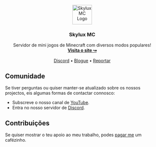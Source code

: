 <p align="center">
  <img src="https://skyluxmc.vercel.app/img/skyluxmc.png" width="64" alt="Skylux MC Logo">
</p>

<h3 align="center">Skylux MC</h3>

<p align="center">
  Servidor de mini jogos de Minecraft com diversos modos populares!
  <br>
  <a href="https://skyluxmc.vercel.app"><strong>Visita o site ↝</strong></a>
  <br>
  <br>
  <a href="https://discord.gg/t4dK4nH78z">Discord</a>
  •
  <a href="https://skyluxmc.vercel.app/blog">Blogue</a>
  •
  <a href="https://github.com/skylux-network/skyluxmc/issues">Reportar</a>
</p>

## Comunidade
Se tiver perguntas ou quiser manter-se atualizado sobre os nossos projectos, eis algumas formas de contactar connosco:
 
- Subscreve o nosso canal de [YouTube](https://www.youtube.com/watch?v=lB-5kJ4hodc&list=PLdsZ_Rutazvgl7jDesF3nrh6B0a2RnSbx).
- Entra no nosso servidor de [Discord](https://discord.gg/t4dK4nH78z).

## Contribuições

Se quiser mostrar o teu apoio ao meu trabalho, podes [pagar me](https://www.buymeacoffee.com/rrenildoo) um cafézinho.